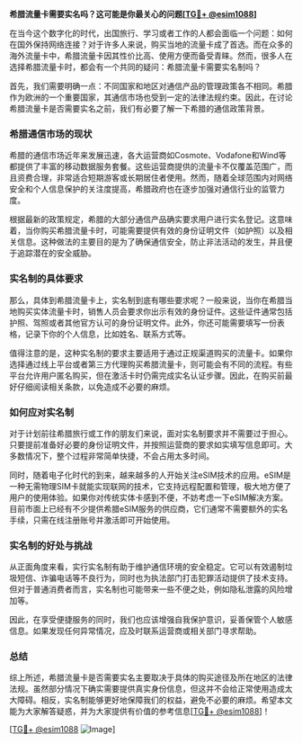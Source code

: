 **希腊流量卡需要实名吗？这可能是你最关心的问题[[TG💪+ @esim1088](https://t.me/s/esim1088)]**

在当今这个数字化的时代，出国旅行、学习或者工作的人都会面临一个问题：如何在国外保持网络连接？对于许多人来说，购买当地的流量卡成了首选。而在众多的海外流量卡中，希腊流量卡因其性价比高、使用方便而备受青睐。然而，很多人在选择希腊流量卡时，都会有一个共同的疑问：希腊流量卡需要实名制吗？

首先，我们需要明确一点：不同国家和地区对通信产品的管理政策各不相同。希腊作为欧洲的一个重要国家，其通信市场也受到一定的法律法规约束。因此，在讨论希腊流量卡是否需要实名之前，我们有必要了解一下希腊的通信政策背景。

### 希腊通信市场的现状

希腊的通信市场近年来发展迅速，各大运营商如Cosmote、Vodafone和Wind等都提供了丰富的移动数据服务套餐。这些运营商提供的流量卡不仅覆盖范围广，而且资费合理，非常适合短期游客或长期居住者使用。然而，随着全球范围内对网络安全和个人信息保护的关注度提高，希腊政府也在逐步加强对通信行业的监管力度。

根据最新的政策规定，希腊的大部分通信产品确实要求用户进行实名登记。这意味着，当你购买希腊流量卡时，可能需要提供有效的身份证明文件（如护照）以及相关信息。这种做法的主要目的是为了确保通信安全，防止非法活动的发生，并且便于追踪潜在的安全威胁。

### 实名制的具体要求

那么，具体到希腊流量卡上，实名制到底有哪些要求呢？一般来说，当你在希腊当地购买实体流量卡时，销售人员会要求你出示有效的身份证件。这些证件通常包括护照、驾照或者其他官方认可的身份证明文件。此外，你还可能需要填写一份表格，记录下你的个人信息，比如姓名、联系方式等。

值得注意的是，这种实名制的要求主要适用于通过正规渠道购买的流量卡。如果你选择通过线上平台或者第三方代理购买希腊流量卡，则可能会有不同的流程。有些平台允许用户匿名购买，但在激活卡时仍需完成实名认证步骤。因此，在购买前最好仔细阅读相关条款，以免造成不必要的麻烦。

### 如何应对实名制

对于计划前往希腊旅行或工作的朋友们来说，面对实名制要求并不需要过于担心。只要提前准备好必要的身份证明文件，并按照运营商的要求如实填写信息即可。大多数情况下，整个过程非常简单快捷，不会占用太多时间。

同时，随着电子化时代的到来，越来越多的人开始关注eSIM技术的应用。eSIM是一种无需物理SIM卡就能实现联网的技术，它支持远程配置和管理，极大地方便了用户的使用体验。如果你对传统实体卡感到不便，不妨考虑一下eSIM解决方案。目前市面上已经有不少提供希腊eSIM服务的供应商，它们通常不需要额外的实名手续，只需在线注册账号并激活即可开始使用。

### 实名制的好处与挑战

从正面角度来看，实行实名制有助于维护通信环境的安全稳定。它可以有效遏制垃圾短信、诈骗电话等不良行为，同时也为执法部门打击犯罪活动提供了技术支持。但对于普通消费者而言，实名制也可能带来一些不便之处，例如隐私泄露的风险增加等。

因此，在享受便捷服务的同时，我们也应该增强自我保护意识，妥善保管个人敏感信息。如果发现任何异常情况，应及时联系运营商或相关部门寻求帮助。

### 总结

综上所述，希腊流量卡是否需要实名主要取决于具体的购买途径及所在地区的法律法规。虽然部分情况下确实需要提供真实身份信息，但这并不会给正常使用造成太大障碍。相反，实名制能够更好地保障我们的权益，避免不必要的麻烦。希望本文能为大家解答疑惑，并为大家提供有价值的参考信息[[TG💪+ @esim1088](https://t.me/s/esim1088)]！

[[TG💪+ @esim1088](https://t.me/s/esim1088) ![Image](https://i.postimg.cc/4NQfJmqS/Snipaste-2025-05-13-00-14-12.png)]